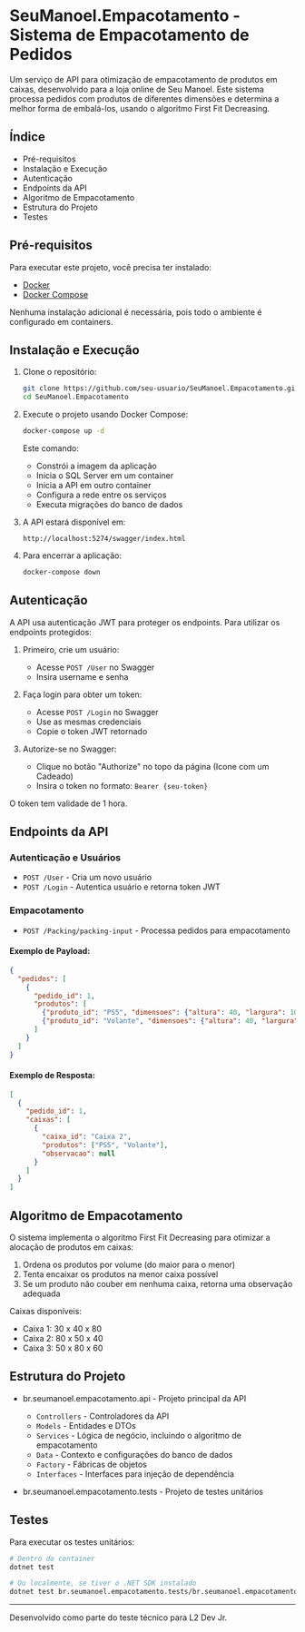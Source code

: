 # SeuManoel.Empacotamento - Sistema de Empacotamento de Pedidos

Um serviço de API para otimização de empacotamento de produtos em caixas, desenvolvido para a loja online de Seu Manoel. Este sistema processa pedidos com produtos de diferentes dimensões e determina a melhor forma de embalá-los, usando o algoritmo First Fit Decreasing.

## Índice

- Pré-requisitos
- Instalação e Execução
- Autenticação
- Endpoints da API
- Algoritmo de Empacotamento
- Estrutura do Projeto
- Testes

## Pré-requisitos

Para executar este projeto, você precisa ter instalado:
- [Docker](https://www.docker.com/get-started)
- [Docker Compose](https://docs.docker.com/compose/install/)

Nenhuma instalação adicional é necessária, pois todo o ambiente é configurado em containers.

## Instalação e Execução

1. Clone o repositório:
   ```bash
   git clone https://github.com/seu-usuario/SeuManoel.Empacotamento.git
   cd SeuManoel.Empacotamento
   ```

2. Execute o projeto usando Docker Compose:
   ```bash
   docker-compose up -d
   ```

   Este comando:
   - Constrói a imagem da aplicação
   - Inicia o SQL Server em um container
   - Inicia a API em outro container
   - Configura a rede entre os serviços
   - Executa migrações do banco de dados

3. A API estará disponível em:
   ```
   http://localhost:5274/swagger/index.html
   ```

4. Para encerrar a aplicação:
   ```bash
   docker-compose down
   ```

## Autenticação

A API usa autenticação JWT para proteger os endpoints. Para utilizar os endpoints protegidos:

1. Primeiro, crie um usuário:
   - Acesse `POST /User` no Swagger
   - Insira username e senha

2. Faça login para obter um token:
   - Acesse `POST /Login` no Swagger
   - Use as mesmas credenciais
   - Copie o token JWT retornado

3. Autorize-se no Swagger:
   - Clique no botão "Authorize" no topo da página (Icone com um Cadeado)
   - Insira o token no formato: `Bearer {seu-token}`

O token tem validade de 1 hora. 

## Endpoints da API

### Autenticação e Usuários
- `POST /User` - Cria um novo usuário
- `POST /Login` - Autentica usuário e retorna token JWT

### Empacotamento
- `POST /Packing/packing-input` - Processa pedidos para empacotamento

#### Exemplo de Payload:
```json
{
  "pedidos": [
    {
      "pedido_id": 1,
      "produtos": [
        {"produto_id": "PS5", "dimensoes": {"altura": 40, "largura": 10, "comprimento": 25}},
        {"produto_id": "Volante", "dimensoes": {"altura": 40, "largura": 30, "comprimento": 30}}
      ]
    }
  ]
}
```

#### Exemplo de Resposta:
```json
[
  {
    "pedido_id": 1,
    "caixas": [
      {
        "caixa_id": "Caixa 2",
        "produtos": ["PS5", "Volante"],
        "observacao": null
      }
    ]
  }
]
```

## Algoritmo de Empacotamento

O sistema implementa o algoritmo First Fit Decreasing para otimizar a alocação de produtos em caixas:

1. Ordena os produtos por volume (do maior para o menor)
2. Tenta encaixar os produtos na menor caixa possível
3. Se um produto não couber em nenhuma caixa, retorna uma observação adequada

Caixas disponíveis:
- Caixa 1: 30 x 40 x 80
- Caixa 2: 80 x 50 x 40
- Caixa 3: 50 x 80 x 60

## Estrutura do Projeto

- br.seumanoel.empacotamento.api - Projeto principal da API
  - `Controllers` - Controladores da API
  - `Models` - Entidades e DTOs
  - `Services` - Lógica de negócio, incluindo o algoritmo de empacotamento
  - `Data` - Contexto e configurações do banco de dados
  - `Factory` - Fábricas de objetos
  - `Interfaces` - Interfaces para injeção de dependência

- br.seumanoel.empacotamento.tests - Projeto de testes unitários

## Testes

Para executar os testes unitários:

```bash
# Dentro do container
dotnet test

# Ou localmente, se tiver o .NET SDK instalado
dotnet test br.seumanoel.empacotamento.tests/br.seumanoel.empacotamento.tests.csproj
```

---

Desenvolvido como parte do teste técnico para L2 Dev Jr.
